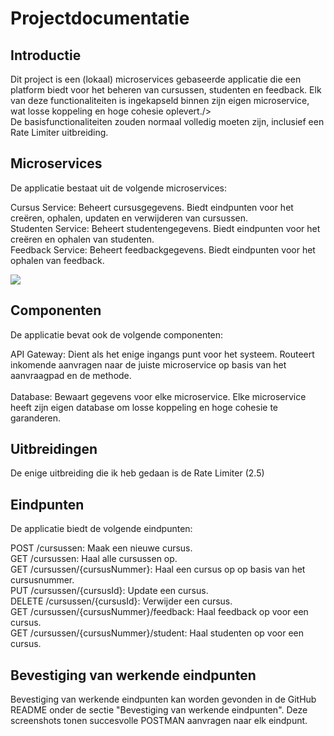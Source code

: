 # Projectdocumentatie
## Introductie
Dit project is een (lokaal) microservices gebaseerde applicatie die een platform biedt voor het beheren van cursussen, studenten en feedback. Elk van deze functionaliteiten is ingekapseld binnen zijn eigen microservice, wat losse koppeling en hoge cohesie oplevert./><br /> De basisfunctionaliteiten zouden normaal volledig moeten zijn, inclusief een Rate Limiter uitbreiding.

## Microservices
De applicatie bestaat uit de volgende microservices:

Cursus Service: Beheert cursusgegevens. Biedt eindpunten voor het creëren, ophalen, updaten en verwijderen van cursussen.<br />
Studenten Service: Beheert studentengegevens. Biedt eindpunten voor het creëren en ophalen van studenten.<br />
Feedback Service: Beheert feedbackgegevens. Biedt eindpunten voor het ophalen van feedback.<br />

<img src="https://firebasestorage.googleapis.com/v0/b/microservices-402412.appspot.com/o/matthias%2Fmicroservices.drawio.png?alt=media&token=c1c47d50-f4aa-4e08-994d-827a71d4e161"><br />
## Componenten
De applicatie bevat ook de volgende componenten:

API Gateway: Dient als het enige ingangs punt voor het systeem. Routeert inkomende aanvragen naar de juiste microservice op basis van het aanvraagpad en de methode.<br /><br />
Database: Bewaart gegevens voor elke microservice. Elke microservice heeft zijn eigen database om losse koppeling en hoge cohesie te garanderen.

## Uitbreidingen
De enige uitbreiding die ik heb gedaan is de Rate Limiter (2.5)

## Eindpunten
De applicatie biedt de volgende eindpunten:

POST /cursussen: Maak een nieuwe cursus.<br />
GET /cursussen: Haal alle cursussen op.<br />
GET /cursussen/{cursusNummer}: Haal een cursus op op basis van het cursusnummer.<br />
PUT /cursussen/{cursusId}: Update een cursus.<br />
DELETE /cursussen/{cursusId}: Verwijder een cursus.<br />
GET /cursussen/{cursusNummer}/feedback: Haal feedback op voor een cursus.<br />
GET /cursussen/{cursusNummer}/student: Haal studenten op voor een cursus.

## Bevestiging van werkende eindpunten
Bevestiging van werkende eindpunten kan worden gevonden in de GitHub README onder de sectie "Bevestiging van werkende eindpunten". Deze screenshots tonen succesvolle POSTMAN aanvragen naar elk eindpunt.
